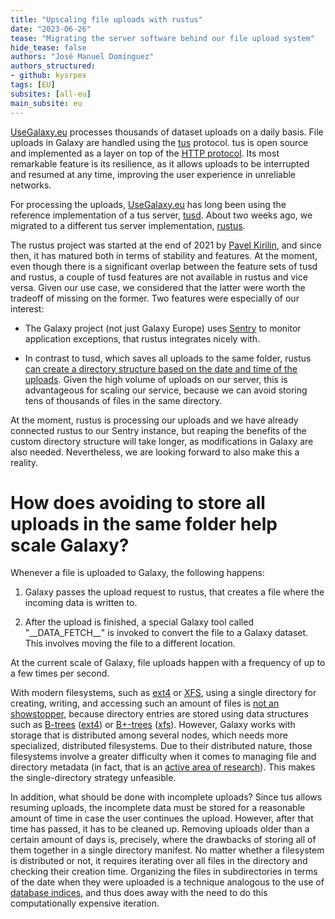 ```yaml
---
title: "Upscaling file uploads with rustus"
date: "2023-06-26"
tease: "Migrating the server software behind our file upload system"
hide_tease: false
authors: "José Manuel Domínguez"
authors_structured:
- github: kysrpex
tags: [EU]
subsites: [all-eu]
main_subsite: eu
---
```


[UseGalaxy.eu](https://usegalaxy.eu/) processes thousands of dataset uploads on a daily basis. File uploads in Galaxy are handled using the [tus](https://tus.io/) protocol. tus is open source and implemented as a layer on top of the [HTTP protocol](https://developer.mozilla.org/en-US/docs/Web/HTTP/Overview). Its most remarkable feature is its resilience, as it allows uploads to be interrupted and resumed at any time, improving the user experience in unreliable networks.

For processing the uploads, [UseGalaxy.eu](https://usegalaxy.eu/) has long been using the reference implementation of a tus server, [tusd](https://github.com/tus/tusd). About two weeks ago, we migrated to a different tus server implementation, [rustus](https://s3rius.github.io/rustus/).

The rustus project was started at the end of 2021 by [Pavel Kirilin](https://github.com/s3rius), and since then, it has matured both in terms of stability and features. At the moment, even though there is a significant overlap between the feature sets of tusd and rustus, a couple of tusd features are not available in rustus and vice versa. Given our use case, we considered that the latter were worth the tradeoff of missing on the former. Two features were especially of our interest:

- The Galaxy project (not just Galaxy Europe) uses [Sentry](https://sentry.io) to monitor application exceptions, that rustus integrates nicely with.

- In contrast to tusd, which saves all uploads to the same folder, rustus [can create a directory structure based on the date and time of the uploads](https://s3rius.github.io/rustus/configuration/#file-storage). Given the high volume of uploads on our server, this is advantageous for scaling our service, because we can avoid storing tens of thousands of files in the same directory.

At the moment, rustus is processing our uploads and we have already connected rustus to our Sentry instance, but reaping the benefits of the custom directory structure will take longer, as modifications in Galaxy are also needed. Nevertheless, we are looking forward to also make this a reality.

# How does avoiding to store all uploads in the same folder help scale Galaxy?

Whenever a file is uploaded to Galaxy, the following happens:

1. Galaxy passes the upload request to rustus, that creates a file where the incoming data is written to.

2. After the upload is finished, a special Galaxy tool called "\_\_DATA\_FETCH\_\_" is invoked to convert the file to a Galaxy dataset. This involves moving the file to a different location.

At the current scale of Galaxy, file uploads happen with a frequency of up to a few times per second.

With modern filesystems, such as [ext4](https://en.wikipedia.org/wiki/Ext4) or [XFS](https://en.wikipedia.org/wiki/XFS), using a single directory for creating, writing, and accessing such an amount of files is [not an showstopper](https://medium.com/@hartator/benchmark-deep-directory-structure-vs-flat-directory-structure-to-store-millions-of-files-on-ext4-cac1000ca28), because directory entries are stored using data structures such as [B-trees](https://en.wikipedia.org/wiki/B-tree) ([ext4](https://ext4.wiki.kernel.org/index.php/Ext4_Disk_Layout#Directory_Entries)) or [B+-trees](https://en.wikipedia.org/wiki/B%2B_tree) ([xfs](https://mirrors.edge.kernel.org/pub/linux/utils/fs/xfs/docs/xfs_filesystem_structure.pdf#6b)). However, Galaxy works with storage that is distributed among several nodes, which needs more specialized, distributed filesystems. Due to their distributed nature, those filesystems involve a greater difficulty when it comes to managing file and directory metadata (in fact, that is an [active area of research](https://ieeexplore.ieee.org/document/9768784)). This makes the single-directory strategy unfeasible.

In addition, what should be done with incomplete uploads? Since tus allows resuming uploads, the incomplete data must be stored for a reasonable amount of time in case the user continues the upload. However, after that time has passed, it has to be cleaned up. Removing uploads older than a certain amount of days is, precisely, where the drawbacks of storing all of them together in a single directory manifest. No matter whether a filesystem is distributed or not, it requires iterating over all files in the directory and checking their creation time. Organizing the files in subdirectories in terms of the date when they were uploaded is a technique analogous to the use of [database indices](https://en.wikipedia.org/wiki/Database_index), and thus does away with the need to do this computationally expensive iteration.
